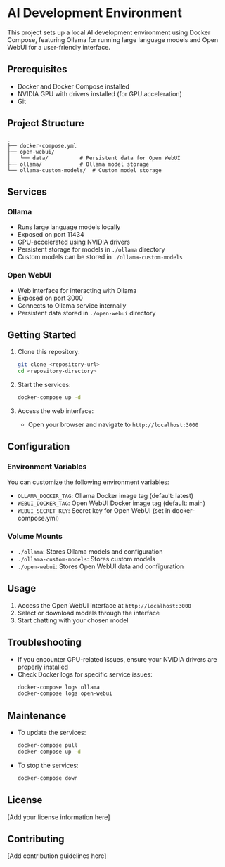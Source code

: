 # AI Development Environment

This project sets up a local AI development environment using Docker Compose, featuring Ollama for running large language models and Open WebUI for a user-friendly interface.

## Prerequisites

- Docker and Docker Compose installed
- NVIDIA GPU with drivers installed (for GPU acceleration)
- Git

## Project Structure

```
.
├── docker-compose.yml
├── open-webui/
│   └── data/          # Persistent data for Open WebUI
├── ollama/            # Ollama model storage
└── ollama-custom-models/  # Custom model storage
```

## Services

### Ollama
- Runs large language models locally
- Exposed on port 11434
- GPU-accelerated using NVIDIA drivers
- Persistent storage for models in `./ollama` directory
- Custom models can be stored in `./ollama-custom-models`

### Open WebUI
- Web interface for interacting with Ollama
- Exposed on port 3000
- Connects to Ollama service internally
- Persistent data stored in `./open-webui` directory

## Getting Started

1. Clone this repository:
   ```bash
   git clone <repository-url>
   cd <repository-directory>
   ```

2. Start the services:
   ```bash
   docker-compose up -d
   ```

3. Access the web interface:
   - Open your browser and navigate to `http://localhost:3000`

## Configuration

### Environment Variables

You can customize the following environment variables:

- `OLLAMA_DOCKER_TAG`: Ollama Docker image tag (default: latest)
- `WEBUI_DOCKER_TAG`: Open WebUI Docker image tag (default: main)
- `WEBUI_SECRET_KEY`: Secret key for Open WebUI (set in docker-compose.yml)

### Volume Mounts

- `./ollama`: Stores Ollama models and configuration
- `./ollama-custom-models`: Stores custom models
- `./open-webui`: Stores Open WebUI data and configuration

## Usage

1. Access the Open WebUI interface at `http://localhost:3000`
2. Select or download models through the interface
3. Start chatting with your chosen model

## Troubleshooting

- If you encounter GPU-related issues, ensure your NVIDIA drivers are properly installed
- Check Docker logs for specific service issues:
  ```bash
  docker-compose logs ollama
  docker-compose logs open-webui
  ```

## Maintenance

- To update the services:
  ```bash
  docker-compose pull
  docker-compose up -d
  ```

- To stop the services:
  ```bash
  docker-compose down
  ```

## License

[Add your license information here]

## Contributing

[Add contribution guidelines here]

